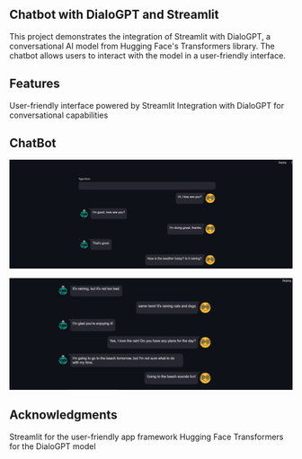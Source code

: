 ## Chatbot with DialoGPT and Streamlit
This project demonstrates the integration of Streamlit with DialoGPT, a conversational AI model from Hugging Face's Transformers library. The chatbot allows users to interact with the model in a user-friendly interface.

## Features
User-friendly interface powered by Streamlit
Integration with DialoGPT for conversational capabilities

## ChatBot

![App Screenshot](images/img1.png)


![App Screenshot](images/img2.png)

## Acknowledgments
Streamlit for the user-friendly app framework
Hugging Face Transformers for the DialoGPT model

